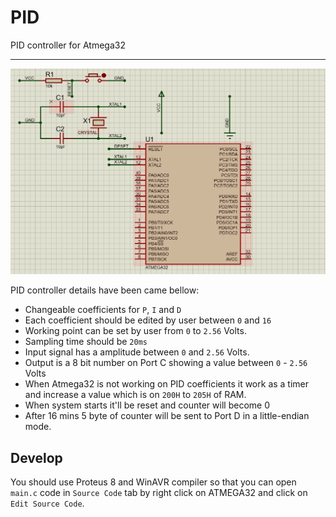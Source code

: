 # PID
PID controller for Atmega32

<hr>

<img src="https://github.com/sadrasabouri/PID/blob/master/OtherFiles/main.PNG">

PID controller details have been came bellow:
+ Changeable coefficients for `P`, `I` and `D`
+ Each coefficient should be edited by user between `0` and `16`
+ Working point can be set by user from `0` to `2.56` Volts.
+ Sampling time should be `20ms`
+ Input signal has a amplitude between `0` and `2.56` Volts.
+ Output is a 8 bit number on Port C showing a value between `0` - `2.56` Volts
+ When Atmega32 is not working on PID coefficients it work as a timer and increase a value which is on `200H` to `205H` of RAM.
+ When system starts it'll be reset and counter will become 0
+ After 16 mins 5 byte of counter will be sent to Port D in a little-endian mode.

## Develop

You should use Proteus 8 and WinAVR compiler so that you can open `main.c` code in `Source Code` tab by right click on ATMEGA32 and click on `Edit Source Code`.

